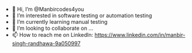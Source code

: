 - 👋 Hi, I’m @Manbircodes4you
- 👀 I’m interested in software testing or automation testing
- 🌱 I’m currently learning manual testing 
- 💞️ I’m looking to collaborate on ...
- 📫 How to reach me on LinkedIn: https://www.linkedin.com/in/manbir-singh-randhawa-9a050997

<!---
Manbircodes4you/Manbircodes4you is a ✨ special ✨ repository because its `README.md` (this file) appears on your GitHub profile.
You can click the Preview link to take a look at your changes.
--->
